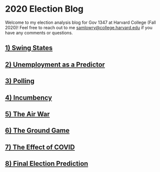 # 2020 Election Blog

Welcome to my election analysis blog for Gov 1347 at Harvard College (Fall 2020)! Feel free to reach out to me samlowry@college.harvard.edu if you have any comments or questions.

## [1) Swing States](posts/01-blog.md)

## [2) Unemployment as a Predictor](posts/02-blog.md)

## [3) Polling](posts/03-blog.md)

## [4) Incumbency](posts/04-blog.md)

## [5) The Air War](posts/05-blog.md)

## [6) The Ground Game](posts/06-blog.md)

## [7) The Effect of COVID](posts/07-blog.md)

## [8) Final Election Prediction](posts/08-blog.md)


